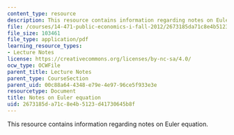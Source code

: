 ```yaml
---
content_type: resource
description: This resource contains information regarding notes on Euler equation.
file: /courses/14-471-public-economics-i-fall-2012/2673185da71c8e4b5123d41730645b8f_MIT14_471F12_euler.pdf
file_size: 103461
file_type: application/pdf
learning_resource_types:
- Lecture Notes
license: https://creativecommons.org/licenses/by-nc-sa/4.0/
ocw_type: OCWFile
parent_title: Lecture Notes
parent_type: CourseSection
parent_uid: 00c88a64-4348-e79e-4e97-96ce5f933e3e
resourcetype: Document
title: Notes on Euler equation
uid: 2673185d-a71c-8e4b-5123-d41730645b8f
---
```

This resource contains information regarding notes on Euler equation.